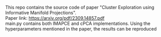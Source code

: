 This repo contains the source code of paper "Cluster Exploration using Informative Manifold Projections". <br>
Paper link: https://arxiv.org/pdf/2309.14857.pdf <br>
main.py contains both IMAPCE and cPCA implementations. Using the hyperparameters mentioned in the paper, the results can be reproduced

